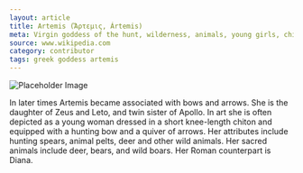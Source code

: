 ```yaml
---
layout: article
title: Artemis (Ἄρτεμις, Ártemis)
meta: Virgin goddess of the hunt, wilderness, animals, young girls, childbirth, and plague.
source: www.wikipedia.com
category: contributor
tags: greek goddess artemis
---
```

![Placeholder Image](https://upload.wikimedia.org/wikipedia/commons/8/80/Diane_de_Versailles_Leochares.jpg "my placeholder image")

In later times Artemis became associated with bows and arrows. She is the daughter of Zeus and Leto, and twin sister of Apollo. In art she is often depicted as a young woman dressed in a short knee-length chiton and equipped with a hunting bow and a quiver of arrows. Her attributes include hunting spears, animal pelts, deer and other wild animals. Her sacred animals include deer, bears, and wild boars. Her Roman counterpart is Diana.
